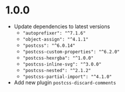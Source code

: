# 1.0.0
- Update dependencies to latest versions
  - `"autoprefixer": "^7.1.6"`
  - `"object-assign": "^4.1.1"`
  - `"postcss": "^6.0.14"`
  - `"postcss-custom-properties": "^6.2.0"`
  - `"postcss-hexrgba": "^1.0.0"`
  - `"postcss-inline-svg": "^3.0.0"`
  - `"postcss-nested": "^2.1.2"`
  - `"postcss-partial-import": "^4.1.0"`
- Add new plugin `postcss-discard-comments`